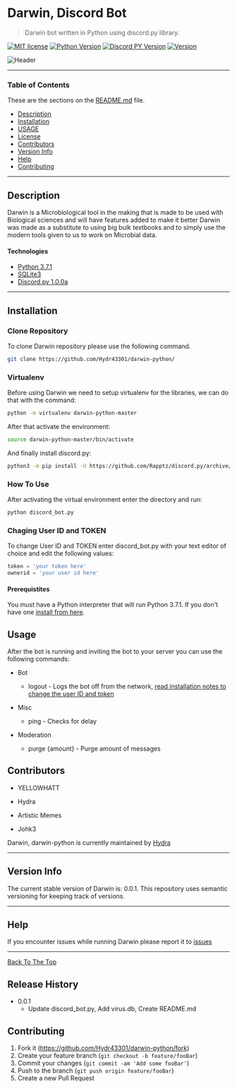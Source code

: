 # Darwin, Discord Bot
> Darwin bot written in Python using discord.py library.

[![MIT license](http://img.shields.io/badge/license-MIT-brightgreen.svg)](http://opensource.org/licenses/MIT) 
[![Python Version](https://img.shields.io/badge/Python-3.7.1-green.svg)](https://www.python.org/downloads/release/python-371/)
[![Discord PY Version](https://img.shields.io/badge/discord.py-1.0.0a-green.svg)](https://github.com/Rapptz/discord.py/tree/rewrite)
[![Version](https://img.shields.io/badge/version-0.0.1-blue.svg)](https://github.com/Hydr43301/darwin-python/)

![Header](https://camo.githubusercontent.com/6a1779d72cfc7c201252efb1fece317edf45f87e/68747470733a2f2f63646e2e646973636f72646170702e636f6d2f6174746163686d656e74732f3532393830373032383336353831393932352f3533303732363231323336303836333734352f756e6b6e6f776e2e706e67)

---

### Table of Contents 

These are the sections on the [README.md](https://github.com/YELLOWHATT/Darwin/blob/master/README.md) file. 

- [Description](#description)
- [Installation](#installation)
- [USAGE](#usage)  
- [License](LICENSE.md)
- [Contributors](#contributors) 
- [Version Info](#version-info)
- [Help](#help)  
- [Contributing](#contributing)

--- 

## Description 

Darwin is a Microbiological tool in the making that is made to be used with Biological sciences and will have features added to 
make it better Darwin was made as a substitute to using big bulk textbooks and to simply use the modern tools given to us to work 
on Microbial data. 

#### Technologies 

- [Python 3.7.1](https://www.python.org/downloads/release/python-371/) 
- [SQLite3](https://docs.python.org/3/library/sqlite3.html) 
- [Discord.py 1.0.0a](https://discordpy.readthedocs.io/en/rewrite/)

--- 

## Installation

### Clone Repository

To clone Darwin repository please use the following command. 

```bash 
git clone https://github.com/Hydr43301/darwin-python/
```

### Virtualenv

Before using Darwin we need to setup virtualenv for the libraries, we can do that with the command:
```bash
python -m virtualenv darwin-python-master
```
After that activate the environment:
```bash
source darwin-python-master/bin/activate
```
And finally install discord.py:
```bash
python3 -m pip install -U https://github.com/Rapptz/discord.py/archive/async.zip#egg=discord.py[voice]
```

### How To Use 

After activating the virtual environment enter the directory and run:
```bash
python discord_bot.py
```

### Chaging User ID and TOKEN

To change User ID and TOKEN enter discord_bot.py with your text editor of choice and edit the following values:
```python
token = 'your token here'
ownerid = 'your user id here'
```

#### Prerequistites 

You must have a Python interpreter that will run Python 3.7.1. If you don't have one [install from here](https://www.python.org/downloads/release/python-371/).

## Usage 

After the bot is running and inviting the bot to your server you can use the following commands:
* Bot
  * logout - Logs the bot off from the network, [read installation notes to change the user ID and token](#installation)

* Misc
  * ping - Checks for delay
  
* Moderation
  * purge {amount} - Purge amount of messages

## Contributors 

- YELLOWHATT 

- Hydra 

- Artistic Memes 

- Johk3 

Darwin, darwin-python is currently maintained by [Hydra](https://github.com/Hydr43301/)

--- 

## Version Info 

The current stable version of Darwin is: 0.0.1. 
This repository uses semantic versioning for keeping track of versions.

--- 

## Help 

If you encounter issues while running Darwin please report it to [issues](https://github.com/Hydr43301/darwin-python/issues)

--- 

[Back To The Top](#Darwin) 

## Release History

* 0.0.1
    * Update discord_bot.py, Add virus.db, Create README.md


## Contributing

1. Fork it (<https://github.com/Hydr43301/darwin-python/fork>)
2. Create your feature branch (`git checkout -b feature/fooBar`)
3. Commit your changes (`git commit -am 'Add some fooBar'`)
4. Push to the branch (`git push origin feature/fooBar`)
5. Create a new Pull Request

